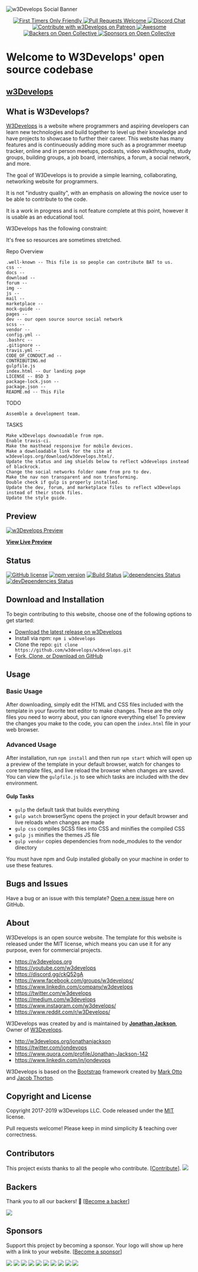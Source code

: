 ![w3Develops Social Banner](https://imgur.com/RUxbr2g.png)


<p style="text-align:center;">
	  <a href="http://www.firsttimersonly.com/">
    <img alt="First Timers Only Friendly" src="https://img.shields.io/badge/first--timers--only-friendly-blue.svg">
  	 </a>
	  <a href="http://makeapullrequest.com">
    <img alt="Pull Requests Welcome" src="https://img.shields.io/badge/PRs-welcome-brightgreen.svg?style=flat">
  	  </a>
	
  <a href="https://discord.gg/ckQ52gA">
	<img alt="Discord Chat" src="https://img.shields.io/badge/chat-online-green.svg?logo=discord">
  </a>
  <a href="https://www.patreon.com/w3develops">
	<img alt="Contribute with w3Develops on Patreon" src="https://img.shields.io/badge/Patreon-contribute-yellow.svg">
  </a>
   <a href="https://github.com/sindresorhus/awesome">
    <img alt="Awesome" src="https://cdn.rawgit.com/sindresorhus/awesome/d7305f38d29fed78fa85652e3a63e154dd8e8829/media/badge.svg">
  </a>
  <a href="#backers">
    <img alt="Backers on Open Collective" src="https://opencollective.com/w3develops-94/backers/badge.svg">
  </a>
  <a href="#sponsors">
    <img alt="Sponsors on Open Collective" src="https://opencollective.com/w3develops-94/sponsors/badge.svg">
  </a>
</p>

# Welcome to W3Develops' open source codebase
## [w3Develops](https://w3develops.org)
## What is W3Develops?

[W3Develops](https://w3develops.org/) is a website where programmers and aspiring developers can learn new technologies and build together to level up their knowledge and have projects to showcase to further their career. This website has many features and is continueously adding more such as a programmer meetup tracker, online and in person meetups, podcasts, video walkthroughs, study groups, building groups, a job board, internships, a forum, a social network, and more.


The goal of W3Develops is to provide a simple learning, collaborating, networking website for programmers.

It is not "industry quality", with an emphasis on allowing the novice user to be able to contribute to the code.

It is a work in progress and is not feature complete at this point, however it is usable as an educational tool.

W3Develops has the following constraint:

It's free so resources are sometimes stretched.

Repo Overview

    .well-known -- This file is so people can contribute BAT to us.
    css --
    docs --
    download --
    forum --
    img --
    js --
    mail --
    marketplace --
    mock-guide --
    pages --
    dev -- our open source source social network
    scss --
    vendor --
    config.yml --
    .bashrc --
    .gitignore --
    travis.yml --
    CODE_OF_CONDUCT.md -- 
    CONTRIBUTING.md
    gulpfile.js
    index.html -- Our landing page
    LICENSE -- BSD 3
    package-lock.json --
    package.json --
    README.md -- This File 


TODO

    Assemble a development team.


TASKS

    Make w3Develops downoadable from npm.
    Enable travis-ci.
    Make the masthead responsive for mobile devices.
    Make a downloadable link for the site at w3develops.org/download/w3develops.html/.
    Update the status and img shields below to reflect w3develops instead of blackrock.
    Change the social networks folder name from pro to dev.
    Make the nav non transparent and non transforming.
    Double check if gulp is properly installed.
    Update the dev, forum, and marketplace files to reflect w3Develops instead of their stock files.
    Update the style guide.


## Preview

[![w3Develops Preview](https://w3develops.org/img/readMePreview.png)](https://w3develops.org/)

**[View Live Preview](https://w3develops.org)**

## Status

[![GitHub license](https://img.shields.io/badge/license-MIT-blue.svg)](https://raw.githubusercontent.com/BlackrockDigital/startbootstrap-agency/master/LICENSE)
[![npm version](https://img.shields.io/npm/v/startbootstrap-agency.svg)](https://www.npmjs.com/package/startbootstrap-agency)
[![Build Status](https://travis-ci.org/BlackrockDigital/startbootstrap-agency.svg?branch=master)](https://travis-ci.org/BlackrockDigital/startbootstrap-agency)
[![dependencies Status](https://david-dm.org/BlackrockDigital/startbootstrap-agency/status.svg)](https://david-dm.org/BlackrockDigital/startbootstrap-agency)
[![devDependencies Status](https://david-dm.org/BlackrockDigital/startbootstrap-agency/dev-status.svg)](https://david-dm.org/BlackrockDigital/startbootstrap-agency?type=dev)

## Download and Installation

To begin contributing to this website, choose one of the following options to get started:
* [Download the latest release on w3Develops](https://w3develops.org/download/w3develops.html/) 
* Install via npm: `npm i w3develops` 
* Clone the repo: `git clone https://github.com/w3develops/w3develops.git`
* [Fork, Clone, or Download on GitHub](https://github.com/w3develops/w3develops)

## Usage

### Basic Usage

After downloading, simply edit the HTML and CSS files included with the template in your favorite text editor to make changes. These are the only files you need to worry about, you can ignore everything else! To preview the changes you make to the code, you can open the `index.html` file in your web browser.

### Advanced Usage

After installation, run `npm install` and then run `npm start` which will open up a preview of the template in your default browser, watch for changes to core template files, and live reload the browser when changes are saved. You can view the `gulpfile.js` to see which tasks are included with the dev environment.

#### Gulp Tasks

- `gulp` the default task that builds everything
- `gulp watch` browserSync opens the project in your default browser and live reloads when changes are made
- `gulp css` compiles SCSS files into CSS and minifies the compiled CSS
- `gulp js` minifies the themes JS file
- `gulp vendor` copies dependencies from node_modules to the vendor directory

You must have npm and Gulp installed globally on your machine in order to use these features.

## Bugs and Issues

Have a bug or an issue with this template? [Open a new issue](https://github.com/w3develops/w3develops/issues) here on GitHub.

## About

W3Develops is an open source website. The template for this website is released under the MIT license, which means you can use it for any purpose, even for commercial projects.

* https://w3develops.org
* https://youtube.com/w3develops
* https://discord.gg/ckQ52gA
* https://www.facebook.com/groups/w3develops/
* https://www.linkedin.com/company/w3develops
* https://twitter.com/w3develops
* https://medium.com/w3develops
* https://www.instagram.com/w3develops/
* https://www.reddit.com/r/w3Develops/

W3Develops was created by and is maintained by **[Jonathan Jackson](https://www.linkedin.com/in/jondevops/)**, Owner of [W3Develops](https://w3develops.org).

* http://w3develops.org/jonathanjackson
* https://twitter.com/jondevops
* https://www.quora.com/profile/Jonathan-Jackson-142
* https://www.linkedin.com/in/jondevops

W3Develops is based on the [Bootstrap](http://getbootstrap.com/) framework created by [Mark Otto](https://twitter.com/mdo) and [Jacob Thorton](https://twitter.com/fat).

## Copyright and License

Copyright 2017-2019 w3Develops LLC. Code released under the [MIT](https://github.com/w3develops/w3develops/blob/gh-pages/LICENSE) license.

Pull requests welcome! Please keep in mind simplicity & teaching over correctness.

## Contributors

This project exists thanks to all the people who contribute. [[Contribute](CONTRIBUTING.md)].
<a href="https://github.com/w3develops/w3develops/graphs/contributors"><img src="https://opencollective.com/w3develops-94/contributors.svg?width=890&button=false" /></a>


## Backers

Thank you to all our backers! 🙏 [[Become a backer](https://opencollective.com/w3develops-94#backer)]

<a href="https://opencollective.com/w3develops-94#backers" target="_blank"><img src="https://opencollective.com/w3develops-94/backers.svg?width=890"></a>


## Sponsors

Support this project by becoming a sponsor. Your logo will show up here with a link to your website. [[Become a sponsor](https://opencollective.com/w3develops-94#sponsor)]

<a href="https://opencollective.com/w3develops-94/sponsor/0/website" target="_blank"><img src="https://opencollective.com/w3develops-94/sponsor/0/avatar.svg"></a>
<a href="https://opencollective.com/w3develops-94/sponsor/1/website" target="_blank"><img src="https://opencollective.com/w3develops-94/sponsor/1/avatar.svg"></a>
<a href="https://opencollective.com/w3develops-94/sponsor/2/website" target="_blank"><img src="https://opencollective.com/w3develops-94/sponsor/2/avatar.svg"></a>
<a href="https://opencollective.com/w3develops-94/sponsor/3/website" target="_blank"><img src="https://opencollective.com/w3develops-94/sponsor/3/avatar.svg"></a>
<a href="https://opencollective.com/w3develops-94/sponsor/4/website" target="_blank"><img src="https://opencollective.com/w3develops-94/sponsor/4/avatar.svg"></a>
<a href="https://opencollective.com/w3develops-94/sponsor/5/website" target="_blank"><img src="https://opencollective.com/w3develops-94/sponsor/5/avatar.svg"></a>
<a href="https://opencollective.com/w3develops-94/sponsor/6/website" target="_blank"><img src="https://opencollective.com/w3develops-94/sponsor/6/avatar.svg"></a>
<a href="https://opencollective.com/w3develops-94/sponsor/7/website" target="_blank"><img src="https://opencollective.com/w3develops-94/sponsor/7/avatar.svg"></a>
<a href="https://opencollective.com/w3develops-94/sponsor/8/website" target="_blank"><img src="https://opencollective.com/w3develops-94/sponsor/8/avatar.svg"></a>
<a href="https://opencollective.com/w3develops-94/sponsor/9/website" target="_blank"><img src="https://opencollective.com/w3develops-94/sponsor/9/avatar.svg"></a>